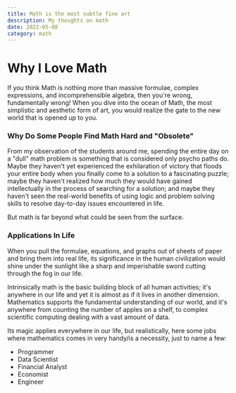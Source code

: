 ```yaml
---
title: Math is the most subtle fine art
description: My thoughts on math
date: 2022-05-08
category: math
---
```


# Why I Love Math

If you think Math is nothing more than massive formulae, complex expressions, and incomprehensible algebra, then you're wrong, fundamentally wrong! When you dive into the ocean of Math, the most simplistic and aesthetic form of art, you would realize the gate to the new world that is opened up to you.

### Why Do Some People Find Math Hard and "Obsolete"

From my observation of the students around me, spending the entire day on a "dull" math problem is something that is considered only psycho paths do. Maybe they haven't yet experienced the exhilaration of victory that floods your entire body when you finally come to a solution to a fascinating puzzle; maybe they haven't realized how much they would have gained intellectually in the process of searching for a solution; and maybe they haven't seen the real-world benefits of using logic and problem solving skills to resolve day-to-day issues encountered in life.

But math is far beyond what could be seen from the surface.

### Applications In Life

When you pull the formulae, equations, and graphs out of sheets of paper and bring them into real life, its significance in the human civilization would shine under the sunlight like a sharp and imperishable sword cutting through the fog in our life.

Intrinsically math is the basic building block of all human activities; it's anywhere in our life and yet it is almost as if it lives in another dimension. Mathematics supports the fundamental understanding of our world, and it's anywhere from counting the number of apples on a shelf, to complex scientific computing dealing with a vast amount of data.

Its magic applies everywhere in our life, but realistically, here some jobs where mathematics comes in very handy/is a necessity, just to name a few:

- Programmer
- Data Scientist
- Financial Analyst
- Economist
- Engineer
